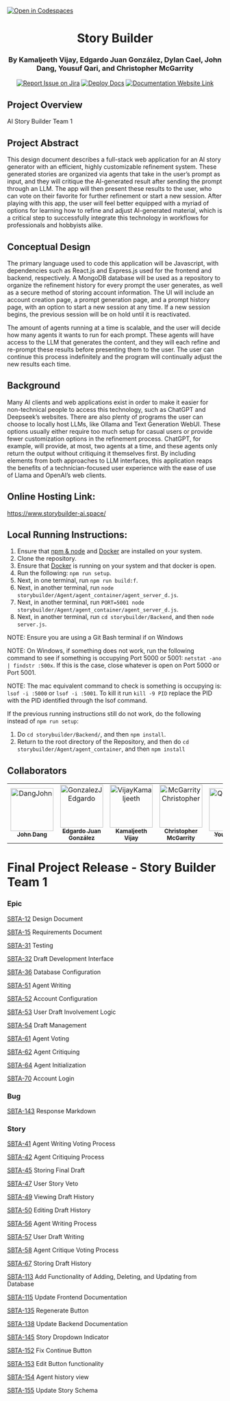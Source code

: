 [![Open in Codespaces](https://classroom.github.com/assets/launch-codespace-2972f46106e565e64193e422d61a12cf1da4916b45550586e14ef0a7c637dd04.svg)](https://classroom.github.com/open-in-codespaces?assignment_repo_id=17857627)
<div align="center">

# Story Builder
### By Kamaljeeth Vijay, Edgardo Juan González, Dylan Cael, John Dang, Yousuf Qari, and Christopher McGarrity
[![Report Issue on Jira](https://img.shields.io/badge/Report%20Issues-Jira-0052CC?style=flat&logo=jira-software)](https://temple-cis-projects-in-cs.atlassian.net/jira/software/c/projects/SBTA/issues?jql=project%20%3D%20%22SBTA%22%20ORDER%20BY%20created%20DESC)
[![Deploy Docs](https://github.com/ApplebaumIan/tu-cis-4398-docs-template/actions/workflows/deploy.yml/badge.svg)](https://github.com/Capstone-Projects-2025-Spring/project-003-story-builder-team-1/actions/workflows/deploy.yml)
[![Documentation Website Link](https://img.shields.io/badge/-Documentation%20Website-brightgreen)](https://capstone-projects-2025-spring.github.io/project-003-story-builder-team-1/)


</div>

## Project Overview

AI Story Builder Team 1

## Project Abstract

This design document describes a full-stack web application for an AI story generator with an efficient, highly customizable refinement system. These generated stories are organized via agents that take in the user’s prompt as input, and they will critique the AI-generated result after sending the prompt through an LLM. The app will then present these results to the user, who can vote on their favorite for further refinement or start a new session. After playing with this app, the user will feel better equipped with a myriad of options for learning how to refine and adjust AI-generated material, which is a critical step to successfully integrate this technology in workflows for professionals and hobbyists alike.

## Conceptual Design

The primary language used to code this application will be Javascript, with dependencies such as React.js and Express.js used for the frontend and backend, respectively. A MongoDB database will be used as a repository to organize the refinement history for every prompt the user generates, as well as a secure method of storing account information. The UI will include an account creation page, a prompt generation page, and a prompt history page, with an option to start a new session at any time. If a new session begins, the previous session will be on hold until it is reactivated. 

The amount of agents running at a time is scalable, and the user will decide how many agents it wants to run for each prompt. These agents will have access to the LLM that generates the content, and they will each refine and re-prompt these results before presenting them to the user. The user can continue this process indefinitely and the program will continually adjust the new results each time.

## Background

Many AI clients and web applications exist in order to make it easier for non-technical people to access this technology, such as ChatGPT and Deepseek’s websites. There are also plenty of programs the user can choose to locally host LLMs, like Ollama and Text Generation WebUI. These options usually either require too much setup for casual users or provide fewer customization options in the refinement process. ChatGPT, for example, will provide, at most, two agents at a time, and these agents only return the output without critiquing it themselves first. By including elements from both approaches to LLM interfaces, this application reaps the benefits of a technician-focused user experience with the ease of use of Llama and OpenAI’s web clients.

## Online Hosting Link:

https://www.storybuilder-ai.space/

## Local Running Instructions:
1. Ensure that [npm & node](https://nodejs.org/en) and [Docker](https://www.docker.com/products/docker-desktop/) are installed on your system.
2. Clone the repository.
3. Ensure that [Docker](https://www.docker.com/products/docker-desktop/) is running on your system and that docker is open.
4. Run the following: ``npm run setup``.
5. Next, in one terminal, run ``npm run build:f``.
6. Next, in another terminal, run ``node storybuilder/Agent/agent_container/agent_server_d.js``.
7. Next, in another terminal, run ``PORT=5001 node storybuilder/Agent/agent_container/agent_server_d.js``.
8. Next, in another terminal, run ``cd storybuilder/Backend``, and then ``node server.js``.

NOTE: Ensure you are using a Git Bash terminal if on Windows

NOTE: On Windows, if something does not work, run the following command to see if something is occupying Port 5000 or 5001: ``netstat -ano | findstr :500x``. If this is the case, close whatever is open on Port 5000 or Port 5001. 

NOTE: The mac equivalent command to check is something is occupying is: ``lsof -i :5000`` or ``lsof -i :5001``.  To kill it run ``kill -9 PID`` replace the PID with the PID identified through the lsof command.

If the previous running instructions still do not work, do the following instead of ``npm run setup``:
1. Do ``cd storybuilder/Backend/``, and then ``npm install``.
2. Return to the root directory of the Repository, and then do ``cd storybuilder/Agent/agent_container``, and then ``npm install``



## Collaborators

[//]: # ( readme: collaborators -start )
<table>
<tr>
    <td align="center">
        <a href="https://github.com/JawnnyD">
            <img src="https://media.licdn.com/dms/image/v2/D5603AQFm7qBiz7RFJw/profile-displayphoto-shrink_800_800/profile-displayphoto-shrink_800_800/0/1677198760248?e=1751500800&v=beta&t=vpkZIET92cRZWlouoVjP8Kcj8rD3P_0IIWyzCCXVcuQ" width="100;" alt="DangJohn"/>
            <br />
            <sub><b>John Dang</b></sub>
        </a>
    </td>
    <td align="center">
        <a href="https://github.com/EdJuanGonzalez">
            <img src="https://avatars.githubusercontent.com/u/114366772?v=4" width="100;" alt="GonzalezJEdgardo"/>
            <br />
            <sub><b>Edgardo Juan González</b></sub>
        </a>
    </td>
    <td align="center">
        <a href="https://github.com/kjeeth04">
            <img src="https://avatars.githubusercontent.com/u/72448980?v=4" width="100;" alt="VijayKamaljeeth"/>
            <br />
            <sub><b>Kamaljeeth Vijay</b></sub>
        </a>
    </td>
    <td align="center">
        <a href="https://github.com/CBerg333">
            <img src="https://avatars.githubusercontent.com/u/119720325?v=4" width="100;" alt="McGarrityChristopher"/>
            <br />
            <sub><b>Christopher McGarrity</b></sub>
        </a>
    </td>
    <td align="center">
        <a href="https://github.com/qari7">
            <img src="https://avatars.githubusercontent.com/u/156926495?v=4" width="100;" alt="QariYousuf"/>
            <br />
            <sub><b>Yousuf Qari</b></sub>
        </a>
    </td>
    <td align="center">
        <a href="https://github.com/NocKtuRn4L">
            <img src="https://avatars.githubusercontent.com/u/133310401?v=4" width="100;" alt="CaelDylan"/>
            <br />
            <sub><b>Dylan Cael</b></sub>
        </a>
    </td>
</tr>
</table>

[//]: # ( readme: collaborators -end )

# Final Project Release - Story Builder Team 1

### Epic

[SBTA-12](https://temple-cis-projects-in-cs.atlassian.net/browse/SBTA-12) Design Document

[SBTA-15](https://temple-cis-projects-in-cs.atlassian.net/browse/SBTA-15) Requirements Document

[SBTA-31](https://temple-cis-projects-in-cs.atlassian.net/browse/SBTA-31) Testing

[SBTA-32](https://temple-cis-projects-in-cs.atlassian.net/browse/SBTA-32) Draft Development Interface

[SBTA-36](https://temple-cis-projects-in-cs.atlassian.net/browse/SBTA-36) Database Configuration

[SBTA-51](https://temple-cis-projects-in-cs.atlassian.net/browse/SBTA-51) Agent Writing

[SBTA-52](https://temple-cis-projects-in-cs.atlassian.net/browse/SBTA-52) Account Configuration

[SBTA-53](https://temple-cis-projects-in-cs.atlassian.net/browse/SBTA-53) User Draft Involvement Logic

[SBTA-54](https://temple-cis-projects-in-cs.atlassian.net/browse/SBTA-54) Draft Management

[SBTA-61](https://temple-cis-projects-in-cs.atlassian.net/browse/SBTA-61) Agent Voting

[SBTA-62](https://temple-cis-projects-in-cs.atlassian.net/browse/SBTA-62) Agent Critiquing

[SBTA-64](https://temple-cis-projects-in-cs.atlassian.net/browse/SBTA-64) Agent Initialization

[SBTA-70](https://temple-cis-projects-in-cs.atlassian.net/browse/SBTA-70) Account Login

### Bug

[SBTA-143](https://temple-cis-projects-in-cs.atlassian.net/browse/SBTA-143) Response Markdown

### Story

[SBTA-41](https://temple-cis-projects-in-cs.atlassian.net/browse/SBTA-41) Agent Writing Voting Process

[SBTA-42](https://temple-cis-projects-in-cs.atlassian.net/browse/SBTA-42) Agent Critiquing Process

[SBTA-45](https://temple-cis-projects-in-cs.atlassian.net/browse/SBTA-45) Storing Final Draft

[SBTA-47](https://temple-cis-projects-in-cs.atlassian.net/browse/SBTA-47) User Story Veto

[SBTA-49](https://temple-cis-projects-in-cs.atlassian.net/browse/SBTA-49) Viewing Draft History

[SBTA-50](https://temple-cis-projects-in-cs.atlassian.net/browse/SBTA-50) Editing Draft History

[SBTA-56](https://temple-cis-projects-in-cs.atlassian.net/browse/SBTA-56) Agent Writing Process

[SBTA-57](https://temple-cis-projects-in-cs.atlassian.net/browse/SBTA-57) User Draft Writing

[SBTA-58](https://temple-cis-projects-in-cs.atlassian.net/browse/SBTA-58) Agent Critique Voting Process

[SBTA-67](https://temple-cis-projects-in-cs.atlassian.net/browse/SBTA-67) Storing Draft History

[SBTA-113](https://temple-cis-projects-in-cs.atlassian.net/browse/SBTA-113) Add Functionality of Adding, Deleting, and Updating from Database

[SBTA-115](https://temple-cis-projects-in-cs.atlassian.net/browse/SBTA-115) Update Frontend Documentation

[SBTA-135](https://temple-cis-projects-in-cs.atlassian.net/browse/SBTA-135) Regenerate Button

[SBTA-138](https://temple-cis-projects-in-cs.atlassian.net/browse/SBTA-138) Update Backend Documentation

[SBTA-145](https://temple-cis-projects-in-cs.atlassian.net/browse/SBTA-145) Story Dropdown Indicator

[SBTA-152](https://temple-cis-projects-in-cs.atlassian.net/browse/SBTA-152) Fix Continue Button

[SBTA-153](https://temple-cis-projects-in-cs.atlassian.net/browse/SBTA-153) Edit Button functionality

[SBTA-154](https://temple-cis-projects-in-cs.atlassian.net/browse/SBTA-154) Agent history view

[SBTA-155](https://temple-cis-projects-in-cs.atlassian.net/browse/SBTA-155) Update Story Schema
